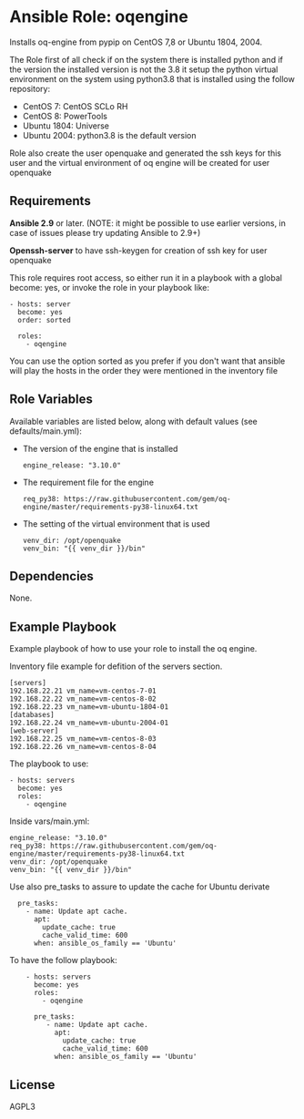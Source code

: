 Ansible Role: oqengine
=========

Installs oq-engine from pypip on CentOS 7,8 or Ubuntu 1804, 2004.

The Role first of all check if on the system there is installed python and if the version the installed version is not the 3.8 it setup the python virtual environment on the system using python3.8 that is installed using the follow repository:

- CentOS 7: CentOS SCLo RH
- CentOS 8: PowerTools 
- Ubuntu 1804: Universe
- Ubuntu 2004: python3.8 is the default version 

Role also create the user openquake and generated the ssh keys for this user and the virtual environment of oq engine will be created for user openquake

Requirements
------------

**Ansible 2.9** or later. (NOTE: it might be possible to use earlier versions, in case of issues please try updating Ansible to 2.9+)

**Openssh-server** to have ssh-keygen for creation of ssh key for user openquake 

This role requires root access, so either run it in a playbook with a global become: yes, or invoke the role in your playbook like:

    - hosts: server
      become: yes
      order: sorted

      roles:
        - oqengine

You can use the option sorted as you prefer if you don't want that ansible will play the hosts in the order they were mentioned in the inventory file

Role Variables
--------------
Available variables are listed below, along with default values (see defaults/main.yml):

- The version of the engine that is installed
    
    ```
    engine_release: "3.10.0"
    ```
    
- The requirement file for the engine 
 
     ```
    req_py38: https://raw.githubusercontent.com/gem/oq-engine/master/requirements-py38-linux64.txt
    ```
    
- The setting of the virtual environment that is used

    ```
    venv_dir: /opt/openquake
    venv_bin: "{{ venv_dir }}/bin"
    ```
    
Dependencies
------------

None.

Example Playbook
----------------

Example playbook of how to use your role to install the oq engine.

Inventory file example for defition of the servers section.

    [servers]
    192.168.22.21 vm_name=vm-centos-7-01
    192.168.22.22 vm_name=vm-centos-8-02
    192.168.22.23 vm_name=vm-ubuntu-1804-01
    [databases]
    192.168.22.24 vm_name=vm-ubuntu-2004-01
    [web-server]
    192.168.22.25 vm_name=vm-centos-8-03
    192.168.22.26 vm_name=vm-centos-8-04
    
The playbook to use:

    - hosts: servers
      become: yes
      roles:
        - oqengine
        
Inside vars/main.yml:

    engine_release: "3.10.0"
    req_py38: https://raw.githubusercontent.com/gem/oq-engine/master/requirements-py38-linux64.txt
    venv_dir: /opt/openquake
    venv_bin: "{{ venv_dir }}/bin"
    
Use also pre_tasks to assure to update the cache for Ubuntu derivate

      pre_tasks:
        - name: Update apt cache.
          apt:
            update_cache: true
            cache_valid_time: 600
          when: ansible_os_family == 'Ubuntu'

To have the follow playbook:

        - hosts: servers
          become: yes
          roles:
            - oqengine

          pre_tasks:
             - name: Update apt cache.
               apt:
                 update_cache: true
                 cache_valid_time: 600
               when: ansible_os_family == 'Ubuntu'


License
-------

AGPL3
